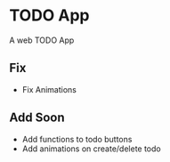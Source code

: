# TODO App

A web TODO App

## Fix

- Fix Animations

## Add Soon

- Add functions to todo buttons
- Add animations on create/delete todo

